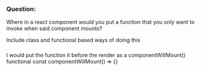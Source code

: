 ### Question:

Where in a react component would you put a function 
that you only want to invoke when said component mounts?

Include class and functional based ways of doing this

###
I would put the function it before the render as a componentWillMount()
functional const componentWillMount() => {}